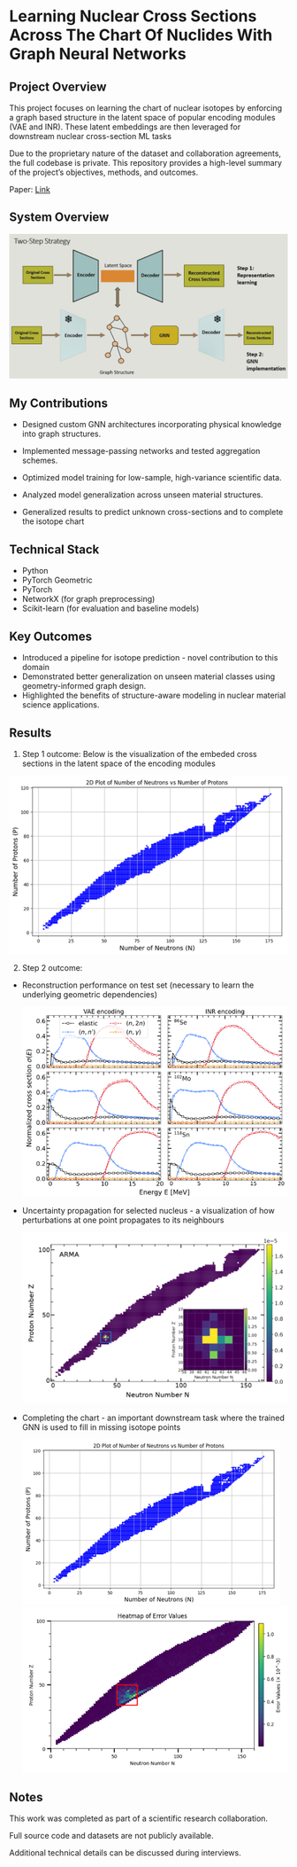 # Learning Nuclear Cross Sections Across The Chart Of Nuclides With Graph Neural Networks

## Project Overview

This project focuses on learning the chart of nuclear isotopes by enforcing a graph based structure in the latent space of popular encoding modules (VAE and INR). These latent embeddings are then leveraged for downstream nuclear cross-section ML tasks

Due to the proprietary nature of the dataset and collaboration agreements, the full codebase is private. This repository provides a high-level summary of the project’s objectives, methods, and outcomes.

Paper: [Link](https://arxiv.org/pdf/2404.02332)

## System Overview

![alt text](overview.jpg)


## My Contributions

* Designed custom GNN architectures incorporating physical knowledge into graph structures.

* Implemented message-passing networks and tested aggregation schemes.

* Optimized model training for low-sample, high-variance scientific data.

* Analyzed model generalization across unseen material structures.

* Generalized results to predict unknown cross-sections and to complete the isotope chart

## Technical Stack

* Python
* PyTorch Geometric
* PyTorch
* NetworkX (for graph preprocessing)
* Scikit-learn (for evaluation and baseline models)

## Key Outcomes

* Introduced a pipeline for isotope prediction - novel contribution to this domain
* Demonstrated better generalization on unseen material classes using geometry-informed graph design.
* Highlighted the benefits of structure-aware modeling in nuclear material science applications.

## Results

1. Step 1 outcome: Below is the visualization of the embeded cross sections in the latent space of the encoding modules

![Chart of the nuclear isotopes embedded in the latent space of the encoding modules](isotope_chart.png)

2. Step 2 outcome:

* Reconstruction performance on test set (necessary to learn the underlying geometric dependencies)

  ![Reconstructed cross sections from the test set](predictions.png)

* Uncertainty propagation for selected nucleus - a visualization of how perturbations at one point propagates to its neighbours

  ![Uncertainty propagation](uncertainty.png)

* Completing the chart - an important downstream task where the trained GNN is used to fill in missing isotope points

  ![Training strategy shows attention style masking (sections of the chart are masked in black for each epoch)](masking.png)
  ![Final prediction where the chart is more "complete"](completed_chart.png)


## Notes
This work was completed as part of a scientific research collaboration.

Full source code and datasets are not publicly available.

Additional technical details can be discussed during interviews.

